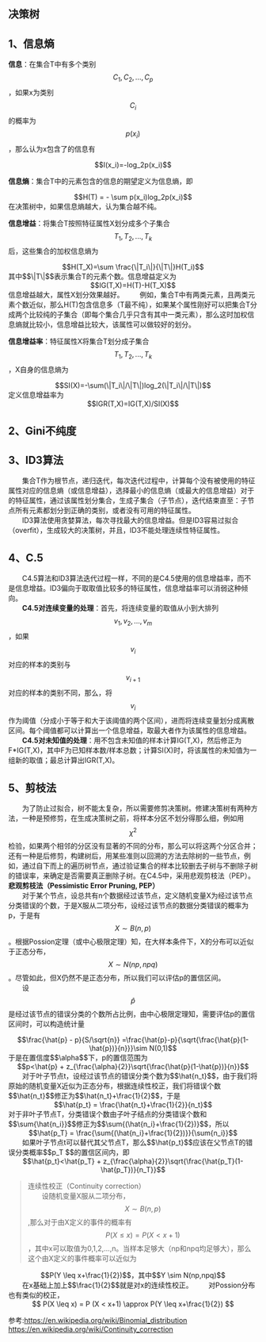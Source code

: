 
<script type="text/javascript" src="http://cdn.mathjax.org/mathjax/latest/MathJax.js?config=TeX-AMS-MML_HTMLorMML"></script>

## 决策树  

## 1、信息熵  

**信息**：在集合T中有多个类别$$C_1,C_2,...,C_p$$，如果x为类别$$C_i$$的概率为$$p(x_i)$$，那么认为x包含了的信息有  
<div align="center">$$I(x_i)=-log_2p(x_i)$$</div>   

**信息熵**：集合T中的元素包含的信息的期望定义为信息熵，即  
<div align="center">$$H(T) = - \sum p(x_i)log_2p(x_i)$$</div>    
在决策树中，如果信息熵越大，认为集合越不纯。  

**信息增益**：将集合T按照特征属性X划分成多个子集合$$T_1,T_2,...,T_k$$后，这些集合的加权信息熵为
<div align="center">$$H(T_X)=\sum \frac{\|T_i\|}{\|T\|}H(T_i)$$</div>   
其中$$\|T\|$$表示集合T的元素个数。信息增益定义为
<div align="center">$$IG(T,X)=H(T)-H(T_X)$$</div> 
信息增益越大，属性X划分效果越好。  
&emsp;&emsp;例如，集合T中有两类元素，且两类元素个数近似，那么H(T)包含信息多（T最不纯），如果某个属性刚好可以把集合T分成两个比较纯的子集合（即每个集合几乎只含有其中一类元素），那么这时加权信息熵就比较小，信息增益比较大，该属性可以做较好的划分。  

**信息增益率**：特征属性X将集合T划分成子集合$$T_1,T_2,...,T_k$$，X自身的信息熵为  
<div align="center">$$SI(X)=-\sum(\|T_i\|/\|T\|)log_2(\|T_i\|/\|T\|)$$</div>     
定义信息增益率为  
<div align="center">$$IGR(T,X)=IG(T,X)/SI(X)$$</div>     

##  2、Gini不纯度  


## 3、ID3算法  

&emsp;&emsp;集合T作为根节点，递归迭代，每次迭代过程中，计算每个没有被使用的特征属性对应的信息熵（或信息增益），选择最小的信息熵（或最大的信息增益）对于的特征属性，通过该属性划分集合，生成子集合（子节点），迭代结束直至：子节点所有元素都划分到正确的类别，或者没有可用的特征属性。  
&emsp;&emsp;ID3算法使用贪婪算法，每次寻找最大的信息增益。但是ID3容易过拟合（overfit），生成较大的决策树，并且，ID3不能处理连续性特征属性。  


## 4、C.5  
&emsp;&emsp;C4.5算法和ID3算法迭代过程一样，不同的是C4.5使用的信息增益率，而不是信息增益。ID3偏向于取取值比较多的特征属性，信息增益率可以消弱这种倾向。  
&emsp;&emsp;**C4.5对连续变量的处理**：首先，将连续变量的取值从小到大排列$${v_1,v_2,...,v_m}$$，如果$$v_i$$对应的样本的类别与$$v_{i+1}$$对应的样本的类别不同，那么，将$$v_i$$作为阈值（分成小于等于和大于该阈值的两个区间），进而将连续变量划分成离散区间。每个阈值都可以计算出一个信息增益，取最大者作为该属性的信息增益。  
&emsp;&emsp;**C4.5对未知值的处理**：用不包含未知值的样本计算IG(T,X)，然后修正为F*IG(T,X)，其中F为已知样本数/样本总数；计算SI(X)时，将该属性的未知值为一组新的取值；最总计算出IGR(T,X)。  

## 5、剪枝法
&emsp;&emsp;为了防止过拟合，树不能太复杂，所以需要修剪决策树。修建决策树有两种方法，一种是预修剪，在生成决策树之前，将样本分区不划分得那么细，例如用$$\chi^2$$检验，如果两个相邻的分区没有显著的不同的分布，那么可以将这两个分区合并；还有一种是后修剪，构建树后，用某些准则以回溯的方法去除树的一些节点，例如，通过自下而上的遍历树节点，通过验证集合的样本比较删去子树与不删除子树的错误率，来确定是否需要真正删除子树。在C4.5中，采用悲观剪枝法（PEP）。 
<br/>
**悲观剪枝法（Pessimistic Error Pruning, PEP）**  
&emsp;&emsp;对于某个节点，设总共有n个数据经过该节点，定义随机变量X为经过该节点分类错误的个数，于是X服从二项分布，设经过该节点的数据分类错误的概率为p，于是有$$X \sim B(n,p) $$。根据Possion定理（或中心极限定理）知，在大样本条件下，X的分布可以近似于正态分布，$$X \sim N(np,npq)$$。尽管如此，但X仍然不是正态分布，所以我们可以评估p的置信区间。  
&emsp;&emsp;设$$\hat p$$是经过该节点的错误分类的个数所占比例，由中心极限定理知，需要评估p的置信区间时，可以构造统计量  
<div align="center">$$\frac{\hat{p} - p}{S/\sqrt{n}} =\frac{\hat{p}-p}{\sqrt{\frac{\hat{p}(1-\hat{p})}{n}}}\sim N(0,1)$$</div>   
于是在置信度$$\alpha$$下，p的置信范围为  
<div align="center">$$p<\hat{p} + z_{\frac{\alpha}{2}}\sqrt{\frac{\hat{p}(1-\hat{p})}{n}}$$</div>   
&emsp;&emsp;对于叶子节点t，设经过该节点的错误分类个数为$$\hat{n_t}$$，由于我们将原始的随机变量X近似为正态分布，根据连续性校正，我们将错误个数$$\hat{n_t}$$修正为$$\hat{n_t}+\frac{1}{2}$$，于是  
<div align="center">$$\hat{p_t} = \frac{\hat{n_t}+\frac{1}{2}}{n_t}$$</div>   
对于非叶子节点T，分类错误个数由子叶子结点的分类错误个数和$$\sum{\hat{n_i}}$$修正为$$\sum{(\hat{n_i}+\frac{1}{2})}$$，所以  
<div align="center">$$\hat{p_T} = \frac{\sum{(\hat{n_i}+\frac{1}{2})}}{\sum{n_i}}$$</div>   
&emsp;&emsp;如果叶子节点t可以替代其父节点T，那么$$\hat{p_t}$$应该在父节点T的错误分类概率$$p_T $$的置信区间内，即  
<div align="center">$$\hat{p_t}<\hat{p_T} + z_{\frac{\alpha}{2}}\sqrt{\frac{\hat{p_T}(1-\hat{p_T})}{n_T}}$$</div>  
    
>连续性校正（Continuity correction）  
&emsp;&emsp;设随机变量X服从二项分布，$$X \sim B(n,p) $$,那么对于由X定义的事件的概率有$$P(X \leq x) = P (X < x+1)$$，其中x可以取值为0,1,2,...,n。当样本足够大（np和npq均足够大），那么这个由X定义的事件概率可以近似为  
<div align="center">$$P(Y \leq x+\frac{1}{2})$$，其中$$Y \sim N(np,npq)$$</div>  
&emsp;&emsp;在x基础上加上$$\frac{1}{2}$$就是对x的连续性校正。
&emsp;&emsp;对Possion分布也有类似的校正，  
<div align="center">$$ P(X \leq x) = P (X < x+1) \approx P(Y \leq x+\frac{1}{2}) $$</div>   

参考:https://en.wikipedia.org/wiki/Binomial_distribution
https://en.wikipedia.org/wiki/Continuity_correction


